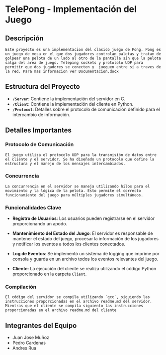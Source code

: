 # TelePong - Implementación del Juego


## Descripción
    Este proyecto es una implementacion del clasico juego de Pong. Pong es un juego de mesa en el que dos jugadores controlan paletas y tratan de golpear una pelota de un lado al otro de la pantalla sin que la pelota salga del area de juego. Teleping sockets y protololo UDP para permitir que dos jugadores se conecten y  jueguen entre si a traves de la red. Para mas informacion ver Documentacion.docx


## Estructura del Proyecto
- **`/Server`**: Contiene la implementación del servidor en C.
- **`/Client`**: Contiene la implementación del cliente en Python.
- **`/Protocol`**: Detalles sobre el protocolo de comunicación definido para el intercambio de información.


## Detalles Importantes

### Protocolo de Comunicación
    El juego utiliza el protocolo UDP para la transmisión de datos entre el cliente y el servidor. Se ha diseñado un protocolo que define la estructura y el manejo de los mensajes intercambiados.


### Concurrencia
    La concurrencia en el servidor se maneja utilizando hilos para el movimiento y la lógica de la pelota. Esto permite el correcto funcionamiento del juego para múltiples jugadores simultáneos.


### Funcionalidades Clave
-   **Registro de Usuarios**: Los usuarios pueden registrarse en el servidor proporcionando un apodo.
-    **Mantenimiento del Estado del Juego**: El servidor es responsable de mantener el estado del juego, procesar la información de los jugadores y notificar los eventos a todos los clientes conectados.
-   **Log de Eventos**: Se implementó un sistema de logging que imprime por consola y guarda en un archivo todos los eventos relevantes del juego.

- **Cliente**: La ejecución del cliente se realiza utilizando el código Python proporcionado en la carpeta `Client`.


### Compilación
    El código del servidor se compila utilizando `gcc`, siguiendo las instrucciones proporcionadas en el archivo readme.md del servidor. Mientras que el cliente se compila siguiento las instrucciones proporcionadas en el archivo readme.md del cliente


## Integrantes del Equipo
- Juan Jose Muñoz
- Pedro Cardenas
- Andres Rua


